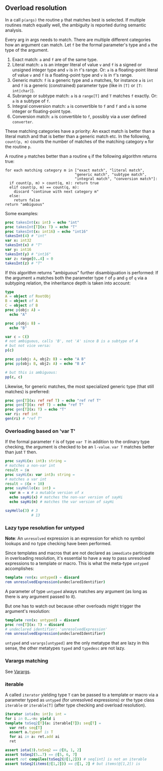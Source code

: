 ## Overload resolution

In a call `p(args)` the routine `p` that matches best is selected. If
multiple routines match equally well, the ambiguity is reported during
semantic analysis.

Every arg in args needs to match. There are multiple different
categories how an argument can match. Let `f` be the formal parameter\'s
type and `a` the type of the argument.

1.  Exact match: `a` and `f` are of the same type.
2.  Literal match: `a` is an integer literal of value `v` and `f` is a
    signed or unsigned integer type and `v` is in `f`\'s range. Or: `a`
    is a floating-point literal of value `v` and `f` is a floating-point
    type and `v` is in `f`\'s range.
3.  Generic match: `f` is a generic type and `a` matches, for instance
    `a` is `int` and `f` is a generic (constrained) parameter type (like
    in `[T]` or `[T: int|char]`).
4.  Subrange or subtype match: `a` is a `range[T]` and `T` matches `f`
    exactly. Or: `a` is a subtype of `f`.
5.  Integral conversion match: `a` is convertible to `f` and `f` and `a`
    is some integer or floating-point type.
6.  Conversion match: `a` is convertible to `f`, possibly via a user
    defined `converter`.

These matching categories have a priority: An exact match is better than
a literal match and that is better than a generic match etc. In the
following, `count(p, m)` counts the number of matches of the matching
category `m` for the routine `p`.

A routine `p` matches better than a routine `q` if the following
algorithm returns true:

    for each matching category m in ["exact match", "literal match",
                                    "generic match", "subtype match",
                                    "integral match", "conversion match"]:
      if count(p, m) > count(q, m): return true
      elif count(p, m) == count(q, m):
        discard "continue with next category m"
      else:
        return false
    return "ambiguous"

Some examples:

``` nim
proc takesInt(x: int) = echo "int"
proc takesInt[T](x: T) = echo "T"
proc takesInt(x: int16) = echo "int16"
takesInt(4) # "int"
var x: int32
takesInt(x) # "T"
var y: int16
takesInt(y) # "int16"
var z: range[0..4] = 0
takesInt(z) # "T"
```

If this algorithm returns \"ambiguous\" further disambiguation is
performed: If the argument `a` matches both the parameter type `f` of
`p` and `g` of `q` via a subtyping relation, the inheritance depth is
taken into account:

``` nim
type
A = object of RootObj
B = object of A
C = object of B
proc p(obj: A) =
  echo "A"

proc p(obj: B) =
  echo "B"

var c = C()
# not ambiguous, calls 'B', not 'A' since B is a subtype of A
# but not vice versa:
p(c)

proc pp(obj: A, obj2: B) = echo "A B"
proc pp(obj: B, obj2: A) = echo "B A"

# but this is ambiguous:
pp(c, c)
```

Likewise, for generic matches, the most specialized generic type (that
still matches) is preferred:

``` nim
proc gen[T](x: ref ref T) = echo "ref ref T"
proc gen[T](x: ref T) = echo "ref T"
proc gen[T](x: T) = echo "T"
var ri: ref int
gen(ri) # "ref T"
```

### Overloading based on \'var T\'

If the formal parameter `f` is of type `var T` in addition to the
ordinary type checking, the argument is checked to be an
`l-value`. `var T` matches better than
just `T` then.

``` nim
proc sayHi(x: int): string =
# matches a non-var int
result = $x
proc sayHi(x: var int): string =
# matches a var int
result = $(x + 10)
proc sayHello(x: int) =
  var m = x # a mutable version of x
  echo sayHi(x) # matches the non-var version of sayHi
  echo sayHi(m) # matches the var version of sayHi

sayHello(3) # 3
            # 13
```

### Lazy type resolution for untyped

**Note**: An `unresolved` expression is an
expression for which no symbol lookups and no type checking have been
performed.

Since templates and macros that are not declared as `immediate`
participate in overloading resolution, it\'s essential to have a way to
pass unresolved expressions to a template or macro. This is what the
meta-type `untyped` accomplishes:

``` nim
template rem(x: untyped) = discard
rem unresolvedExpression(undeclaredIdentifier)
```

A parameter of type `untyped` always matches any argument (as long as
there is any argument passed to it).

But one has to watch out because other overloads might trigger the
argument\'s resolution:

``` nim
template rem(x: untyped) = discard
proc rem[T](x: T) = discard
# undeclared identifier: 'unresolvedExpression'
rem unresolvedExpression(undeclaredIdentifier)
```

`untyped` and `varargs[untyped]` are the only metatype that are lazy in
this sense, the other metatypes `typed` and `typedesc` are not lazy.

### Varargs matching

See [Varargs](#types-varargs).

### iterable

A called `iterator` yielding type `T` can be passed to a template or
macro via a parameter typed as `untyped` (for unresolved expressions) or
the type class `iterable` or `iterable[T]` (after type checking and
overload resolution).

``` nim
iterator iota(n: int): int =
for i in 0..<n: yield i
template toSeq2[T](a: iterable[T]): seq[T] =
  var ret: seq[T]
  assert a.typeof is T
  for ai in a: ret.add ai
  ret

assert iota(3).toSeq2 == @[0, 1, 2]
assert toSeq2(5..7) == @[5, 6, 7]
assert not compiles(toSeq2(@[1,2])) # seq[int] is not an iterable
assert toSeq2(items(@[1,2])) == @[1, 2] # but items(@[1,2]) is
```

